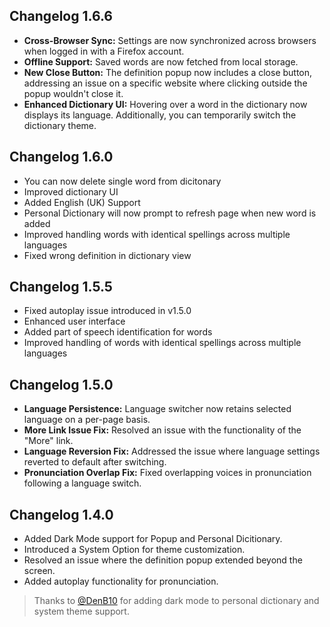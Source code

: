 
## Changelog 1.6.6

- **Cross-Browser Sync:** Settings are now synchronized across browsers when logged in with a Firefox account.
- **Offline Support:** Saved words are now fetched from local storage.
- **New Close Button:** The definition popup now includes a close button, addressing an issue on a specific website where clicking outside the popup wouldn't close it.
- **Enhanced Dictionary UI:** Hovering over a word in the dictionary now displays its language. Additionally, you can temporarily switch the dictionary theme.

## Changelog 1.6.0
- You can now delete single word from dicitonary
- Improved dictionary UI
- Added English (UK) Support
- Personal Dictionary will now prompt to refresh page when new word is added
- Improved handling words with identical spellings across multiple languages
- Fixed wrong definition in dictionary view

## Changelog 1.5.5

- Fixed autoplay issue introduced in v1.5.0
- Enhanced user interface
- Added part of speech identification for words
- Improved handling of words with identical spellings across multiple languages

## Changelog 1.5.0

- **Language Persistence:** Language switcher now retains selected language on a per-page basis.  
- **More Link Issue Fix:** Resolved an issue with the functionality of the "More" link.  
- **Language Reversion Fix:** Addressed the issue where language settings reverted to default after switching.  
- **Pronunciation Overlap Fix:** Fixed overlapping voices in pronunciation following a language switch.


## Changelog 1.4.0 

* Added Dark Mode support for Popup and Personal Dicitionary.
* Introduced a System Option for theme customization.
* Resolved an issue where the definition popup extended beyond the screen.
* Added autoplay functionality for pronunciation.

> Thanks to <a href="https://github.com/DenB10">@DenB10</a> for adding dark mode to personal dictionary and system theme support.